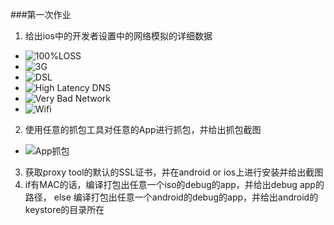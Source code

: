 
###第一次作业 
1. 给出ios中的开发者设置中的网络模拟的详细数据 
* ![100%LOSS](https://github.com/Test-Seven/Yanjiankai/blob/master/20160228/network/IMG_0330.PNG)
* ![3G](https://github.com/Test-Seven/Yanjiankai/blob/master/20160228/network/IMG_0331.PNG)
* ![DSL](https://github.com/Test-Seven/Yanjiankai/blob/master/20160228/network/IMG_0332.PNG)
* ![High Latency DNS](https://github.com/Test-Seven/Yanjiankai/blob/master/20160228/network/IMG_0334.PNG)
* ![Very Bad Network](https://github.com/Test-Seven/Yanjiankai/blob/master/20160228/network/IMG_0335.PNG)
* ![Wifi](https://github.com/Test-Seven/Yanjiankai/blob/master/20160228/network/IMG_0336.PNG)
2. 使用任意的抓包工具对任意的App进行抓包，并给出抓包截图 
* ![App抓包](https://github.com/Test-Seven/Yanjiankai/blob/master/20160228/APP/123456.png)
3. 获取proxy tool的默认的SSL证书，并在android or ios上进行安装并给出截图 
4. if有MAC的话，编译打包出任意一个iso的debug的app，并给出debug app的路径，
   else 编译打包出任意一个android的debug的app，并给出android的keystore的目录所在